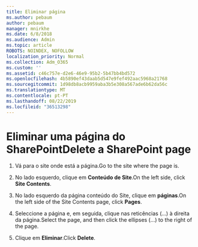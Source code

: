 ```yaml
---
title: Eliminar página
ms.author: pebaum
author: pebaum
manager: mnirkhe
ms.date: 6/8/2018
ms.audience: Admin
ms.topic: article
ROBOTS: NOINDEX, NOFOLLOW
localization_priority: Normal
ms.collection: Adm_O365
ms.custom: ''
ms.assetid: c46c757e-d2e6-46e9-95b2-5b47bb4bd572
ms.openlocfilehash: 4b5890ef43daab5d547e9fef492aac5968a21768
ms.sourcegitcommit: 1d98db8acb9959aba3b5e308a567ade6b62da56c
ms.translationtype: MT
ms.contentlocale: pt-PT
ms.lasthandoff: 08/22/2019
ms.locfileid: "36513298"
---
```

# <a name="delete-a-sharepoint-page"></a><span data-ttu-id="c71cf-102">Eliminar uma página do SharePoint</span><span class="sxs-lookup"><span data-stu-id="c71cf-102">Delete a SharePoint page</span></span>

1. <span data-ttu-id="c71cf-103">Vá para o site onde está a página.</span><span class="sxs-lookup"><span data-stu-id="c71cf-103">Go to the site where the page is.</span></span>
    
2. <span data-ttu-id="c71cf-104">No lado esquerdo, clique em **Conteúdo de Site**.</span><span class="sxs-lookup"><span data-stu-id="c71cf-104">On the left side, click **Site Contents**.</span></span>
    
3. <span data-ttu-id="c71cf-105">No lado esquerdo da página conteúdo do Site, clique em **páginas**.</span><span class="sxs-lookup"><span data-stu-id="c71cf-105">On the left side of the Site Contents page, click **Pages**.</span></span>
    
4. <span data-ttu-id="c71cf-106">Seleccione a página e, em seguida, clique nas reticências (...) à direita da página.</span><span class="sxs-lookup"><span data-stu-id="c71cf-106">Select the page, and then click the ellipses (...) to the right of the page.</span></span>
    
5. <span data-ttu-id="c71cf-107">Clique em **Eliminar**.</span><span class="sxs-lookup"><span data-stu-id="c71cf-107">Click **Delete**.</span></span>
    

